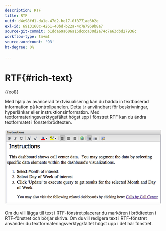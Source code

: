 ```yaml
---
description: RTF
title: RTF
uuid: d4e98fd1-da1e-47d2-be17-0f8771ae6b2e
exl-id: 6913160c-4261-40bd-b22a-4c7a7969b8a7
source-git-commit: b1dda69a606a16dccca30d2a74c7e63dbd27936c
workflow-type: tm+mt
source-wordcount: '93'
ht-degree: 0%

---
```


# RTF{#rich-text}

{{eol}}

Med hjälp av avancerad textvisualisering kan du bädda in textbaserad information på kontrollpanelen. Detta är användbart för beskrivningar, hyperlänkar eller instruktionsinformation. Med textformateringsverktygsfältet högst upp i fönstret RTF kan du ändra textformatet i fönsterbrödtexten.

![](assets/rich_text.png)

Om du vill lägga till text i RTF-fönstret placerar du markören i brödtexten i RTF-fönstret och börjar skriva. Om du vill redigera text i RTF-fönstret använder du textformateringsverktygsfältet högst upp i det här fönstret.
